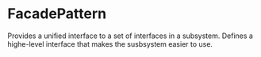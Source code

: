 # FacadePattern
Provides a unified interface to a set of interfaces in a subsystem.
Defines a highe-level interface that makes the susbsystem easier to use.
